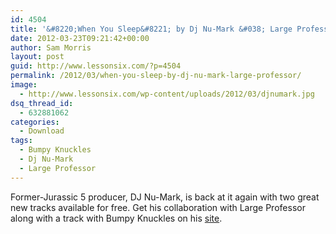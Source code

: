 ```yaml
---
id: 4504
title: '&#8220;When You Sleep&#8221; by Dj Nu-Mark &#038; Large Professor'
date: 2012-03-23T09:21:42+00:00
author: Sam Morris
layout: post
guid: http://www.lessonsix.com/?p=4504
permalink: /2012/03/when-you-sleep-by-dj-nu-mark-large-professor/
image:
  - http://www.lessonsix.com/wp-content/uploads/2012/03/djnumark.jpg
dsq_thread_id:
  - 632881062
categories:
  - Download
tags:
  - Bumpy Knuckles
  - Dj Nu-Mark
  - Large Professor
---
```

Former-Jurassic 5 producer, DJ Nu-Mark, is back at it again with two great new tracks available for free. Get his collaboration with Large Professor along with a track with Bumpy Knuckles on his [site](http://unclenu.com/).